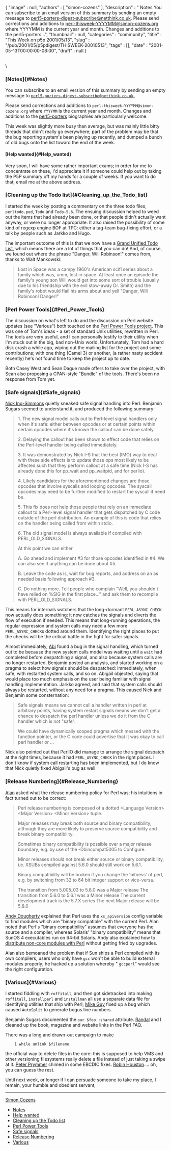 {
   "image" : null,
   "authors" : [
      "simon-cozens"
   ],
   "description" : " Notes You can subscribe to an email version of this summary by sending an empty message to perl5-porters-digest-subscribe@netthink.co.uk. Please send corrections and additions to perl-thisweek-YYYYMM@simon-cozens.org where YYYYMM is the current year and month. Changes and additions to the perl5-porters...",
   "thumbnail" : null,
   "categories" : "community",
   "title" : "This Week on p5p 2001/05/13",
   "slug" : "/pub/2001/05/p5pdigest/THISWEEK-20010513",
   "tags" : [],
   "date" : "2001-05-13T00:00:00-08:00",
   "draft" : null
}





\
\

### [Notes]{#Notes}

You can subscribe to an email version of this summary by sending an
empty message to
[`perl5-porters-digest-subscribe@netthink.co.uk`.](mailto:perl5-porters-digest-subscribe@netthink.co.uk)

Please send corrections and additions to
`perl-thisweek-YYYYMM@simon-cozens.org` where `YYYYMM` is the current
year and month. Changes and additions to the
[perl5-porters](http://simon-cozens.org/writings/whos-who.html)
biographies are particularly welcome.

This week was slightly more busy than average, but was mainly little
bitty threads that didn't really go everywhere; part of the problem may
be that the bug reporting system's been playing up recently, and dumped
a bunch of old bugs onto the list toward the end of the week.

#### [Help wanted]{#Help_wanted}

Very soon, I will have some rather important exams; in order for me to
concentrate on these, I'd appreciate it if someone could help out by
taking the P5P summary off my hands for a couple of weeks. If you want
to do that, email me at the above address.

### [Cleaning up the Todo list]{#Cleaning_up_the_Todo_list}

I started the week by posting a commentary on the three todo files,
`perltodo.pod`, `Todo` and `Todo-5.6`. The ensuing discussion helped to
weed out the items that had already been done, or that people didn't
actually want anyway, or were no longer appropriate. It also raised the
possibility of some kind of regexp engine BOF at TPC: either a tag-team
bug-fixing effort, or a talk by people such as Jarkko and Hugo.

The important outcome of this is that we now have a [Grand Unified Todo
List](http://www.xray.mpe.mpg.de/mailing-lists/perl5-porters/2001-05/msg01108.html),
which means there are a lot of things that you can do! And, of course,
we found out where the phrase "Danger, Will Robinson!" comes from,
thanks to Walt Mankowski:

> Lost in Space was a campy 1960's American scifi series about a family
> which was, umm, lost in space. At least once an episode the family's
> young son Will would get into some sort of trouble (usually due to his
> friendship with the evil stow-away Dr. Smith) and the family's robot
> would flail his arms about and yell "Danger, Will Robinson! Danger!"

### [Perl Power Tools]{#Perl_Power_Tools}

The discussion on what's left to do and the discussion on Perl website
updates (see "Various") both touched on the [Perl Power Tools
project](http://language.perl.com/). This was one of Tom's ideas - a set
of standard Unix utilities, rewritten in Perl. The tools are very
useful, and I can personally testify to their utility when I'm stuck out
in the big, bad non-Unix world. Unfortunately, Tom had a hard disk crash
a while ago, wiping out the mailing list for the project and some
contributions; with one thing (Camel 3) or another, (a rather nasty
accident recently) he's not found time to keep the project up to date.

Both Casey West and Sean Dague made offers to take over the project,
with Sean also proposing a CPAN-style "Bundle" of the tools. There's
been no response from Tom yet.

### [Safe signals]{#Safe_signals}

[Nick
Ing-Simmons](http://simon-cozens.org/writings/whos-who.html#ING-SIMMONS)
quietly sneaked safe signal handling into Perl. Benjamin Sugars seemed
to understand it, and produced the following summary:

> 1\. The new signal model calls out to Perl-level signal handlers only
> when it's safe: either between opcodes or at certain points within
> certain opcodes where it's known the callout can be done safely.
>
> 2\. Delaying the callout has been shown to effect code that relies on the
> Perl-level handler being called immediately.
>
> 3\. It was demonstrated by Nick I-S that the best (IMO) way to deal with
> these side effects is to update those ops most likely to be affected
> such that they perform callout at a safe time (Nick I-S has already done
> this for pp\_wait and pp\_waitpid, and for perlio).
>
> 4\. Likely candidates for the aforementioned changes are those opcodes
> that involve syscalls and looping opcodes. The syscall opcodes may need
> to be further modified to restart the syscall if need be.
>
> 5\. This fix does not help those people that rely on an immediate callout
> to a Perl-level signal handler that gets dispatched by C code outside of
> the perl distribution. An example of this is code that relies on the
> handler being called from within stdio.
>
> 6\. The old signal model is always available if compiled with
> PERL\_OLD\_SIGNALS.
>
> At this point we can either
>
> A. Go ahead and implement \#3 for those opcodes identified in \#4. We
> can also see if anything can be done about \#5.
>
> B. Leave the code as is, wait for bug reports, and address on an as
> needed basis following approach \#3.
>
> C. Do nothing more. Tell people who complain "Well, you shouldn't have
> relied on %SIG in the first place..." and ask them to recompile with
> PERL\_OLD\_SIGNALS.

This means for internals watchers that the long-dormant
`PERL_ASYNC_CHECK` now actually does something: it now catches the
signals and diverts the flow of execution if needed. This means that
long-running operations, the regular expression and system calls may
need a few more `PERL_ASYNC_CHECK`s dotted around them. Identifying the
right places to put the checks will be the critical battle in the fight
for safer signals.

Almost immediately,
[Abi](http://simon-cozens.org/writings/whos-who.html#ABIGAIL) found a
bug in the signal handling, which turned out to be because the new
system calls model was waiting until a `wait` had completed before
despatching a signal, and also because system calls are no longer
restarted. Benjamin posted an analysis, and started working on a pragma
to select how signals should be despatched: immediately, when safe, with
restarted system calls, and so on. Abigail objected, saying that would
place too much emphasis on the user being familiar with signal handling
implementation. Jarkko agreed, and said that system calls should always
be restarted, without any need for a pragma. This caused Nick and
Benjamin some consternation:

> Safe signals means we cannot call a handler written in perl at
> arbitrary points, having system restart signals means we don't get a
> chance to despatch the perl handler unless we do it from the C handler
> which is not "safe".
>
> We could have dynamically scoped pragma which messed with the function
> pointer, or the C code could advertise that it was okay to call perl
> handler or ...

Nick also pointed out that PerlIO did manage to arrange the signal
despatch at the right times, because it had `PERL_ASYNC_CHECK` in the
right places. I don't know if system call restarting has been
implemented, but I do know that Nick quietly fixed Abigail's bug as
well.

### [Release Numbering]{#Release_Numbering}

[Alan](http://simon-cozens.org/writings/whos-who.html#BURLISON) asked
what the release numbering policy for Perl was; his intuitions in fact
turned out to be correct:
> Perl release numbering is composed of a dotted &lt;Language
> Version&gt; &lt;Major Version&gt; &lt;Minor Version&gt; tuple.
>
> Major releases may break both source and binary compatibility,
> although they are more likely to preserve source compatibility and
> break binary compatibility.
>
> Sometimes binary compatibility is possible over a major release
> boundary, e.g. by use of the -Dbincompat5005 to Configure.
>
> Minor releases should not break either source or binary compatibility,
> i.e. XSUBs compiled against 5.6.0 should still work on 5.6.1.
>
> Binary compatibility will be broken if you change the 'bitness' of
> perl, e.g. by switching from 32 to 64 bit integer support or
> vice-versa.
>
> The transition from 5.005\_03 to 5.6.0 was a Major release The
> transition from 5.6.0 to 5.6.1 was a Minor release The current
> development track is the 5.7.X series The next Major release will be
> 5.8.0

[Andy
Dougherty](http://simon-cozens.org/writings/whos-who.html#DOUGHERTY)
explained that Perl uses the `xs_apiversion` config variable to find
modules which are "binary compatible" with the current Perl. Alan noted
that Perl's "binary compatibility" assumes that everyone has the source
and a compiler, whereas Solaris' "binary compatibility" means that SunOS
4 executables run on 64-bit Solaris.
Andy also explained how to [distribute non-core modules with
Perl](http://www.xray.mpe.mpg.de/mailing-lists/perl5-porters/2001-05/msg00841.html)
without getting fried by upgrades.

Alan also bemoaned the problem that if Sun ships a Perl compiled with
its own compilers, users who only have `gcc` won't be able to build
external modules properly; he hacked up a solution whereby " `gccperl`"
would see the right configuration.

### [Various]{#Various}

I started fiddling with `roffitall`, and then got sidetracked into
making `roffitall`, `installperl` and `installman` all use a separate
data file for identifying utilities that ship with Perl; [Mike
Guy](http://simon-cozens.org/writings/whos-who.html#GUY) fixed up a bug
which caused `AutoSplit` to generate bogus line numbers.

Benjamin Sugars documented the `our $foo :shared` attribute.
[Randal](http://simon-cozens.org/writings/whos-who.html#SCHWARTZ) and I
cleaned up the book, magazine and website links in the Perl FAQ.

There was a long and drawn-out campaign to make

        1 while unlink $filename

the official way to delete files in the core: this is supposed to help
VMS and other versioning filesystems really delete a file instead of
just taking a swipe at it. [Peter
Prymmer](http://simon-cozens.org/writings/whos-who.html#PRYMMER) chimed
in some EBCDIC fixes. [Robin
Houston](http://simon-cozens.org/writings/whos-who.html#HOUSTON).... oh,
you can guess the rest.

Until next week, or longer if I can persuade someone to take my place, I
remain, your humble and obedient servant,

------------------------------------------------------------------------

[Simon Cozens](mailto:simon@brecon.co.uk)
-   [Notes](#Notes)
-   [Help wanted](#Help_wanted)
-   [Cleaning up the Todo list](#Cleaning_up_the_Todo_list)
-   [Perl Power Tools](#Perl_Power_Tools)
-   [Safe signals](#Safe_signals)
-   [Release Numbering](#Release_Numbering)
-   [Various](#Various)


